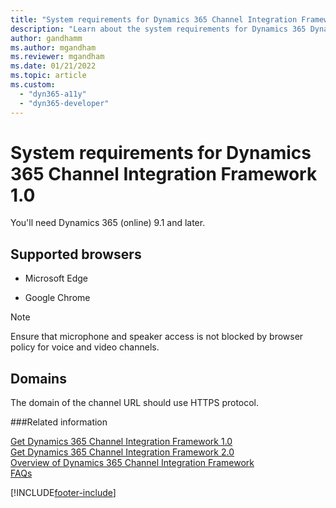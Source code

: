 ```yaml
---
title: "System requirements for Dynamics 365 Channel Integration Framework 1.0 | MicrosoftDocs"
description: "Learn about the system requirements for Dynamics 365 Dynamics 365 Channel Integration Framework 1.0 and how to get started using it."
author: gandhamm
ms.author: mgandham
ms.reviewer: mgandham
ms.date: 01/21/2022
ms.topic: article
ms.custom: 
  - "dyn365-a11y"
  - "dyn365-developer"
---
```


# System requirements for Dynamics 365 Channel Integration Framework 1.0

You'll need Dynamics 365 (online) 9.1 and later.

## Supported browsers

- Microsoft Edge

- Google Chrome

> [!NOTE]
> Ensure that microphone and speaker access is not blocked by browser policy for voice and video channels.

## Domains

The domain of the channel URL should use HTTPS protocol.

###Related information

[Get Dynamics 365 Channel Integration Framework 1.0](get-channel-integration-framework.md)  
[Get Dynamics 365 Channel Integration Framework 2.0](../../v2/administer/get-channel-integration-framework.md)  
[Overview of Dynamics 365 Channel Integration Framework](overview-channel-integration-framework.md)  
[FAQs](../../faq-channel-integration-framework.md)  

[!INCLUDE[footer-include](../../../includes/footer-banner.md)]
